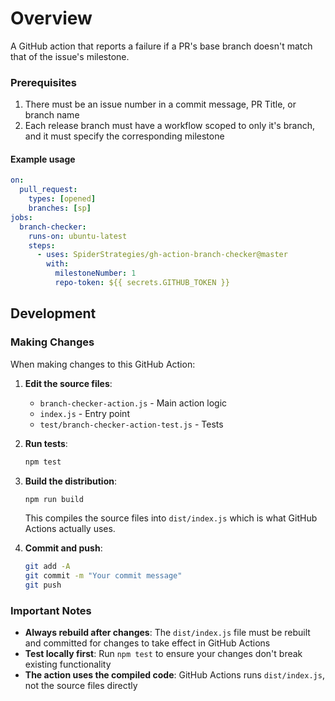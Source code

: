 # Overview
A GitHub action that reports a failure if a PR's base branch doesn't match that of the issue's milestone.

### Prerequisites
1. There must be an issue number in a commit message, PR Title, or branch name
2. Each release branch must have a workflow scoped to only it's branch, and it must specify the corresponding milestone

#### Example usage
```yaml
on:
  pull_request:
    types: [opened]
    branches: [sp]
jobs:
  branch-checker:
    runs-on: ubuntu-latest
    steps:
      - uses: SpiderStrategies/gh-action-branch-checker@master
        with:
          milestoneNumber: 1
          repo-token: ${{ secrets.GITHUB_TOKEN }}
```

## Development

### Making Changes

When making changes to this GitHub Action:

1. **Edit the source files**:
   - `branch-checker-action.js` - Main action logic
   - `index.js` - Entry point
   - `test/branch-checker-action-test.js` - Tests

2. **Run tests**:
   ```bash
   npm test
   ```

3. **Build the distribution**:
   ```bash
   npm run build
   ```
   This compiles the source files into `dist/index.js` which is what GitHub Actions actually uses.

4. **Commit and push**:
   ```bash
   git add -A
   git commit -m "Your commit message"
   git push
   ```

### Important Notes

- **Always rebuild after changes**: The `dist/index.js` file must be rebuilt and committed for changes to take effect in GitHub Actions
- **Test locally first**: Run `npm test` to ensure your changes don't break existing functionality
- **The action uses the compiled code**: GitHub Actions runs `dist/index.js`, not the source files directly
